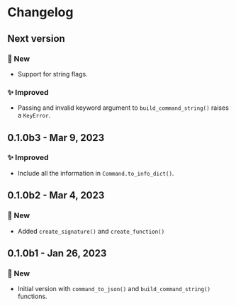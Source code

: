 # Changelog

## Next version

### 🚀 New

* Support for string flags.

### ✨ Improved

* Passing and invalid keyword argument to `build_command_string()` raises a `KeyError`.


## 0.1.0b3 - Mar 9, 2023

### ✨ Improved

* Include all the information in `Command.to_info_dict()`.


## 0.1.0b2 - Mar 4, 2023

### 🚀 New

* Added `create_signature()` and `create_function()`


## 0.1.0b1 - Jan 26, 2023

### 🚀 New

* Initial version with `command_to_json()` and `build_command_string()` functions.
